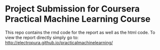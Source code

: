# Project Submission for Coursera Practical Machine Learning Course
This repo contains the rmd code for the report as well as the html code. To view the report directly simply go to: http://electropura.github.io/practicalmachinelearning/
